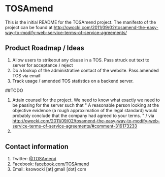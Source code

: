 # TOSAmend

This is the initial README for the TOSAmend project.     The manifesto of the project can be found at http://owocki.com/2011/09/02/tosamend-the-easy-way-to-modify-web-service-terms-of-service-agreements/

## Product Roadmap / Ideas

1. Allow users to strikeout any clause in a TOS.  Pass struck out text to server for acceptance / reject
1. Do a lookup of the administrative contact of the website.  Pass amended TOS via email 
1. Track usage / amended TOS statistics on a backend server.

##TODO

1. Attain counsel for the project.  We need to know what exactly we need to be passing for the server such that " A reasonable person looking at the objective evidence (a rough approximation of the legal standard) would probably conclude that the company had agreed to your terms. "   / via http://owocki.com/2011/09/02/tosamend-the-easy-way-to-modify-web-service-terms-of-service-agreements/#comment-319173233
1. 

## Contact information

1. Twitter: <a href="http://www.twitter.com/TOSAmend">@TOSAmend</a>
1. Facebook: <a href="http://www.facebook.com/TOSAmend">facebook.com/TOSAmend</a>
1. Email: ksowocki [at] gmail [dot] com



